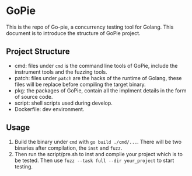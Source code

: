 # GoPie
This is the repo of Go-pie, a concurrency testing tool for Golang.
This document is to introduce the structure of GoPie project.

## Project Structure
- cmd: files under `cmd` is the command line tools of GoPie, include the instrument tools and the fuzzing tools.
- patch: files under `patch` are the hacks of the runtime of Golang, these files will be replace before compiling the target binary.
- pkg: the packages of GoPie, contain all the implment details in the form of source code.
- script: shell scripts used during develop.
- Dockerfile: dev environment.

## Usage
1. Build the binary under `cmd` with `go build ./cmd/...`. There will be two binaries after compilation, the `inst` and `fuzz`. 
2. Then run the script/pre.sh to inst and complie your project which is to be tested. Then use `fuzz --task full --dir your_project` to start testing.
